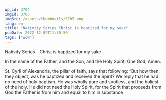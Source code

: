 ```yaml
---
wp_id: 3704
imgId: 3705
imgSrc: /assets/thumbnails/3705.png
lang: en
title: "Nativity Series Christ is baptized for my sake"
pubDate: 2022-12-09T11:30:50
tags: ["wow"]
---
```


<!-- page: 6 -->

<p>Nativity Series &#8211; Christ is baptized for my sake</p>
<p>In the name of the Father, and the Son, and the Holy Spirit; One God, Amen.</p>
<p>St. Cyril of Alexandria, the pillar of faith, says that following: “But how then, they object, was he baptized and received the Spirit? We reply that he had no need of holy baptism. He was wholly pure and spotless, and the holiest of the holy. He did not need the Holy Spirit, for the Spirit that proceeds from God the Father is from him and equal to him in substance</p>
